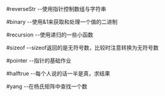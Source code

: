 #reverseStr --使用指针控制数组与字符串

#binary --使用&1来获取和处理一个值的二进制

#recursion --使用递归的一些小函数

#sizeof --sizeof返回的是无符号数，比较时注意转换为无符号数

#pointer --指针的基础作业

#halftrue --每个人说的话一半是真，求结果

#yang --在杨氏矩阵中查找一个数
